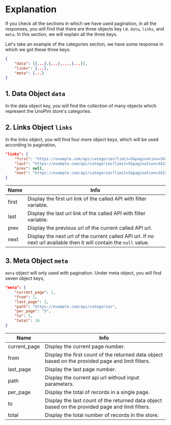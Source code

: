 # Explanation

If you check all the sections in which we have used pagination, in all the responses, you will find that there are three objects key i.e. `data`, `links`, and `meta`. In this section, we will explain all the three keys.

Let's take an example of the categories section, we have some response in which we got these three keys.

~~~json
{
    "data": [{...},{...},...,{...}],
    "links": {...},
    "meta": {...}
}
~~~

## 1. Data Object `data`

In the data object key, you will find the collection of many objects which represent the UnoPim store's categories.

## 2. Links Object `links`

In the links object, you will find four more object keys, which will be used according to pagination,

  ~~~json
  "links": {
      "first": "https://example.com/api/categories?limit=5&pagination=342234&page=1",
      "last": "https://example.com/api/categories?limit=5&pagination=342234&page=2",
      "prev": null,
      "next": "https://example.com/api/categories?limit=5&pagination=342234&page=2"
  }
  ~~~

  | Name          | Info                                                                                                                |
  | ------------- | ------------------------------------------------------------------------------------------------------------------- |
  | first         | Display the first url link of the called API with filter variable.                                                  |
  | last          | Display the last url link of the called API with filter variable.                                                   |
  | prev          | Display the previous url of the current called API url.                                                             |
  | next          | Display the next url of the current called API url. If no next url available then it will contain the `null` value. |

## 3. Meta Object `meta`

`meta` object will only used with pagination. Under meta object, you will find seven object keys,

  ~~~json
  "meta": {
      "current_page": 1,
      "from": 1,
      "last_page": 2,
      "path": "https://example.com/api/categories",
      "per_page": "5",
      "to": 5,
      "total": 10
  }
  ~~~

  | Name          | Info                                                                                               |
  | ------------- | -------------------------------------------------------------------------------------------------- |
  | current_page  | Display the current page number.                                                                   |
  | from          | Display the first count of the returned data object based on the provided page and limit filters.  |
  | last_page     | Display the last page number.                                                                      |
  | path          | Display the current api url without input parameters.                                              |
  | per_page      | Display the total of records in a single page.                                                     |
  | to            | Display the last count of the returned data object based on the provided page and limit filters.   |
  | total         | Display the total number of records in the store.                                                  |